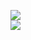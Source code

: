 [![](https://img.shields.io/badge/Made%20With-Github%20Spray-lightgrey.svg?style=for-the-badge&logo=github)](https://github.com/Annihil/github-spray#13136)  
[![](https://i.imgur.com/2DrTn0Z.gif)](https://github.com/Annihil/github-spray)